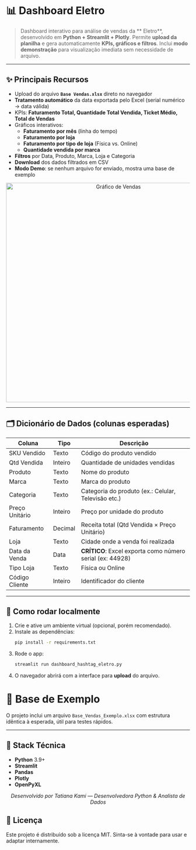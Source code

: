 # 📊 Dashboard  Eletro


> Dashboard interativo para análise de vendas da ** Eletro**, desenvolvido em **Python + Streamlit + Plotly**. Permite **upload da planilha** e gera automaticamente **KPIs, gráficos e filtros**. Inclui **modo demonstração** para visualização imediata sem necessidade de arquivo.

---

## ✨ Principais Recursos
- Upload do arquivo **`Base Vendas.xlsx`** direto no navegador
- **Tratamento automático** da data exportada pelo Excel (serial numérico → data válida)
- KPIs: **Faturamento Total, Quantidade Total Vendida, Ticket Médio, Total de Vendas**
- Gráficos interativos:
  - **Faturamento por mês** (linha do tempo)
  - **Faturamento por loja**
  - **Faturamento por tipo de loja** (Física vs. Online)
  - **Quantidade vendida por marca**
- **Filtros** por Data, Produto, Marca, Loja e Categoria
- **Download** dos dados filtrados em CSV
- **Modo Demo**: se nenhum arquivo for enviado, mostra uma base de exemplo


<p align="center">
  <img src="assets/dois.jpg" alt="Gráfico de Vendas" width="600">
</p>

---


## 🗂️ Dicionário de Dados (colunas esperadas)
| Coluna            | Tipo              | Descrição                                                    |
|-------------------|-------------------|--------------------------------------------------------------|
| SKU Vendido       | Texto             | Código do produto vendido                                    |
| Qtd Vendida       | Inteiro           | Quantidade de unidades vendidas                              |
| Produto           | Texto             | Nome do produto                                              |
| Marca             | Texto             | Marca do produto                                             |
| Categoria         | Texto             | Categoria do produto (ex.: Celular, Televisão etc.)          |
| Preço Unitário    | Inteiro           | Preço por unidade do produto                                 |
| Faturamento       | Decimal           | Receita total (Qtd Vendida × Preço Unitário)                 |
| Loja              | Texto             | Cidade onde a venda foi realizada                            |
| Data da Venda     | Data              | **CRÍTICO**: Excel exporta como número serial (ex: 44928)    |
| Tipo Loja         | Texto             | Física ou Online                                             |
| Código Cliente    | Inteiro           | Identificador do cliente                                     |



---

## 🚀 Como rodar **localmente**
1. Crie e ative um ambiente virtual (opcional, porém recomendado).
2. Instale as dependências:
   ```bash
   pip install -r requirements.txt
   ```
3. Rode o app:
   ```bash
   streamlit run dashboard_hashtag_eletro.py
   ```
4. O navegador abrirá com a interface para **upload** do arquivo.



# 🧪 Base de Exemplo
O projeto inclui um arquivo `Base_Vendas_Exemplo.xlsx` com estrutura idêntica à esperada, útil para testes rápidos.

---


## 🧰 Stack Técnica
- **Python** 3.9+
- **Streamlit**
- **Pandas**
- **Plotly**
- **OpenPyXL**

<p align="center"><em>Desenvolvido por Tatiana Kami — Desenvolvedora Python & Analista de Dados</em></p>



## 📄 Licença
Este projeto é distribuído sob a licença MIT. Sinta-se à vontade para usar e adaptar internamente.

